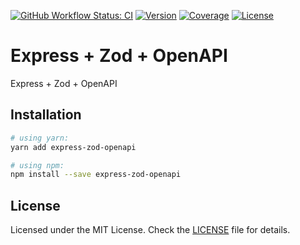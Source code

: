 [![GitHub Workflow Status: CI](https://img.shields.io/github/workflow/status/MunifTanjim/express-zod-openapi/CI?label=CI&style=for-the-badge)](https://github.com/MunifTanjim/express-zod-openapi/actions?query=workflow%3ACI)
[![Version](https://img.shields.io/npm/v/express-zod-openapi?style=for-the-badge)](https://npmjs.org/package/express-zod-openapi)
[![Coverage](https://img.shields.io/codecov/c/gh/MunifTanjim/express-zod-openapi?style=for-the-badge)](https://codecov.io/gh/MunifTanjim/express-zod-openapi)
[![License](https://img.shields.io/github/license/MunifTanjim/express-zod-openapi?style=for-the-badge)](https://github.com/MunifTanjim/express-zod-openapi/blob/main/LICENSE)

# Express + Zod + OpenAPI

Express + Zod + OpenAPI

## Installation

```sh
# using yarn:
yarn add express-zod-openapi

# using npm:
npm install --save express-zod-openapi
```

## License

Licensed under the MIT License. Check the [LICENSE](./LICENSE) file for details.

